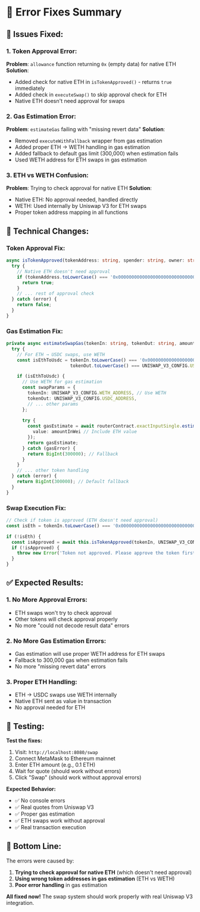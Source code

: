 # 🔧 Error Fixes Summary

## 🚨 **Issues Fixed:**

### **1. Token Approval Error:**
**Problem**: `allowance` function returning `0x` (empty data) for native ETH
**Solution**: 
- Added check for native ETH in `isTokenApproved()` - returns `true` immediately
- Added check in `executeSwap()` to skip approval check for ETH
- Native ETH doesn't need approval for swaps

### **2. Gas Estimation Error:**
**Problem**: `estimateGas` failing with "missing revert data" 
**Solution**:
- Removed `executeWithFallback` wrapper from gas estimation
- Added proper ETH → WETH handling in gas estimation
- Added fallback to default gas limit (300,000) when estimation fails
- Used WETH address for ETH swaps in gas estimation

### **3. ETH vs WETH Confusion:**
**Problem**: Trying to check approval for native ETH
**Solution**:
- Native ETH: No approval needed, handled directly
- WETH: Used internally by Uniswap V3 for ETH swaps
- Proper token address mapping in all functions

## 🔧 **Technical Changes:**

### **Token Approval Fix:**
```typescript
async isTokenApproved(tokenAddress: string, spender: string, owner: string): Promise<boolean> {
  try {
    // Native ETH doesn't need approval
    if (tokenAddress.toLowerCase() === '0x0000000000000000000000000000000000000000') {
      return true;
    }
    // ... rest of approval check
  } catch (error) {
    return false;
  }
}
```

### **Gas Estimation Fix:**
```typescript
private async estimateSwapGas(tokenIn: string, tokenOut: string, amountIn: string, fee: number): Promise<bigint> {
  try {
    // For ETH → USDC swaps, use WETH
    const isEthToUsdc = tokenIn.toLowerCase() === '0x0000000000000000000000000000000000000000' && 
                        tokenOut.toLowerCase() === UNISWAP_V3_CONFIG.USDC_ADDRESS.toLowerCase();

    if (isEthToUsdc) {
      // Use WETH for gas estimation
      const swapParams = {
        tokenIn: UNISWAP_V3_CONFIG.WETH_ADDRESS, // Use WETH
        tokenOut: UNISWAP_V3_CONFIG.USDC_ADDRESS,
        // ... other params
      };
      
      try {
        const gasEstimate = await routerContract.exactInputSingle.estimateGas(swapParams, {
          value: amountInWei // Include ETH value
        });
        return gasEstimate;
      } catch (gasError) {
        return BigInt(300000); // Fallback
      }
    }
    // ... other token handling
  } catch (error) {
    return BigInt(300000); // Default fallback
  }
}
```

### **Swap Execution Fix:**
```typescript
// Check if token is approved (ETH doesn't need approval)
const isEth = tokenIn.toLowerCase() === '0x0000000000000000000000000000000000000000';

if (!isEth) {
  const isApproved = await this.isTokenApproved(tokenIn, UNISWAP_V3_CONFIG.SWAP_ROUTER_ADDRESS, signerAddress);
  if (!isApproved) {
    throw new Error('Token not approved. Please approve the token first.');
  }
}
```

## ✅ **Expected Results:**

### **1. No More Approval Errors:**
- ETH swaps won't try to check approval
- Other tokens will check approval properly
- No more "could not decode result data" errors

### **2. No More Gas Estimation Errors:**
- Gas estimation will use proper WETH address for ETH swaps
- Fallback to 300,000 gas when estimation fails
- No more "missing revert data" errors

### **3. Proper ETH Handling:**
- ETH → USDC swaps use WETH internally
- Native ETH sent as value in transaction
- No approval needed for ETH

## 🚀 **Testing:**

**Test the fixes:**
1. Visit: `http://localhost:8080/swap`
2. Connect MetaMask to Ethereum mainnet
3. Enter ETH amount (e.g., 0.1 ETH)
4. Wait for quote (should work without errors)
5. Click "Swap" (should work without approval errors)

**Expected Behavior:**
- ✅ No console errors
- ✅ Real quotes from Uniswap V3
- ✅ Proper gas estimation
- ✅ ETH swaps work without approval
- ✅ Real transaction execution

## 🎯 **Bottom Line:**

The errors were caused by:
1. **Trying to check approval for native ETH** (which doesn't need approval)
2. **Using wrong token addresses in gas estimation** (ETH vs WETH)
3. **Poor error handling** in gas estimation

**All fixed now!** The swap system should work properly with real Uniswap V3 integration.

